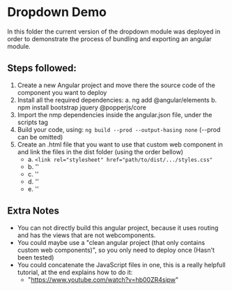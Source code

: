 # Dropdown Demo
In this folder the current version of the dropdown module was deployed in order to demonstrate the process of bundling and exporting an angular module.

## Steps followed:
1. Create a new Angular project and move there the source code of the component you want to deploy
2. Install all the required dependencies:
   a. ng add @angular/elements
   b. npm install bootstrap jquery @popperjs/core
3. Import the nmp dependencies inside the angular.json file, under the scripts tag
4. Build your code, using: `ng build --prod --output-hasing none` (--prod can be omitted)
5. Create an .html file that you want to use that custom web component in and link the files in the dist folder (using the order bellow)
   - a. `<link rel="stylesheet" href="path/to/dist/.../styles.css"`
   - b. '<script type="text/javascript" src="path/to/dist/.../scripts.js"></script>'
   - c. '<script type="text/javascript" src="path/to/dist/.../runtime.js"></script>'
   - d. '<script type="text/javascript" src="path/to/dist/.../polyfills.js"></script>'
   - e. '<script type="text/javascript" src="path/to/dist/.../main.js"></script>'

## Extra Notes
- You can not directly build this angular project, because it uses routing and has the views that are not webcomponents.
- You could maybe use a "clean angular project (that only contains custom web components)", so you only need to deploy once (Hasn't been tested)
- You could concatenate the JavaScript files in one, this is a really helpfull tutorial, at the end explains how to do it:
  - "https://www.youtube.com/watch?v=hb00ZR4sipw"
